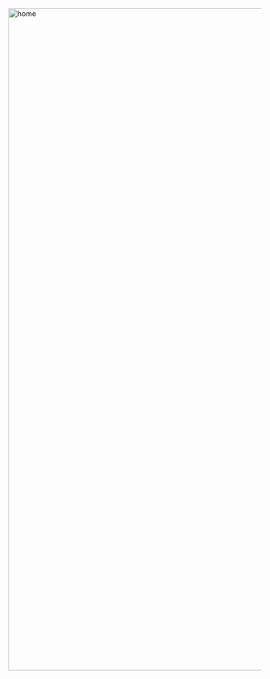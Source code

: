 <img width="1317" alt="home" src="https://github.com/user-attachments/assets/e1fadfec-05c9-468f-b6ea-41653551e2eb" />
